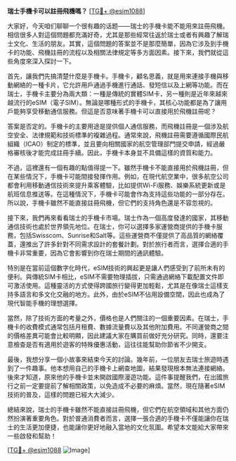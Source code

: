 **瑞士手機卡可以註冊飛機嗎？** [[TG💪+ @esim1088](https://t.me/s/esim1088)]

大家好，今天咱们聊聊一个很有趣的话题——瑞士的手機卡能不能用來註冊飛機。相信很多人對這個問題都充滿好奇，尤其是那些經常往返於瑞士或者有興趣了解瑞士文化、生活的朋友。其實，這個問題的答案並不是那麼簡單，因為它涉及到手機卡的功能、飛機註冊的流程以及相關法律規定等多方面因素。接下來，我們就從這些角度來深入探討一下。

首先，讓我們先搞清楚什麼是手機卡。手機卡，顧名思義，就是用來連接手機與移動網絡的一種卡片，它允許用戶通過手機進行通話、發短信以及上網等功能。而在瑞士，手機卡主要分為兩大類：一種是傳統的實體SIM卡，另一種則是近年來越來越流行的eSIM（電子SIM）。無論是哪種形式的手機卡，其核心功能都是為了讓用戶能夠享受移動通信服務。但這是否意味著手機卡可以直接用於飛機註冊呢？

答案是否定的。手機卡的主要用途是提供個人通信服務，而飛機註冊是一個涉及航空安全、法律規範和技術標準的複雜過程。通常來說，飛機註冊需要遵循國際民航組織（ICAO）制定的標準，並且要向相關國家的航空管理部門提交申請，經過嚴格審核後才能完成註冊手續。因此，手機卡本身並不具備這樣的資質和能力。

不過，這裡還有一個有趣的點值得提一下。雖然手機卡不能直接用於飛機註冊，但在某些情況下，手機卡可能間接發揮作用。例如，在現代航空業中，很多航空公司都會利用移動通信技術來提升乘客體驗，比如提供Wi-Fi服務、娛樂系統更新或是航班信息推送等。在這種情況下，手機卡可能會作為支持這些功能的一部分存在。所以說，手機卡雖然不能直接註冊飛機，但它們的支持角色還是不容忽視的。

接下來，我們再來看看瑞士的手機卡市場。瑞士作為一個高度發達的國家，其移動通信技術也處於世界領先地位。在瑞士，你可以選擇多家運營商提供的手機卡服務，包括Swisscom、Sunrise和Salt等。這些運營商不僅提供了高品質的網絡覆蓋，還推出了許多針對不同需求設計的套餐計劃。對於旅行者而言，選擇合適的手機卡非常重要，因為它會影響到你在瑞士期間的通訊體驗。

特別是在當前這個數字化時代，eSIM技術的興起更是讓人們感受到了前所未有的便利。與傳統SIM卡相比，eSIM不需要物理插拔，只需通過網絡下載配置文件即可激活使用。這種靈活的方式使得跨國旅行變得更加輕鬆，尤其是在像瑞士這樣支持多語言和多文化交融的地方。此外，由於eSIM不佔用設備空間，因此也成為了現代智能手機的理想選擇。

當然，除了技術方面的考量之外，價格也是人們關注的一個重要因素。在瑞士，手機卡的收費模式通常包括月租費、數據流量費以及其他附加費用。不同運營商之間的價格差異可能會比較明顯，因此建議大家在購買前做好充分研究。同時，還要注意檢查是否有適用於遊客的特殊優惠活動，這往往能幫助你節省不少開支。

最後，我想分享一個小故事來結束今天的討論。幾年前，一位朋友去瑞士旅遊時遇到了一件趣事。他本想用自己的手機卡上網查地圖，結果發現根本無法連接網絡。後來才知道，原來他的手機卡並未開啟國際漫遊功能。這件事提醒我們，在出國旅行之前一定要提前了解相關政策，以免造成不必要的麻煩。當然，現在隨著eSIM技術的普及，這樣的問題已經大大減少。

總結來說，瑞士的手機卡雖然不能直接註冊飛機，但它們在航空領域和其他方面仍然扮演著重要角色。對於普通消費者而言，選擇一張合適的手機卡不僅能讓你在瑞士的生活更加便捷，也能讓你更好地融入當地的文化氛圍。希望本文能給大家帶來一些啟發和幫助！

[[TG💪+ @esim1088](https://t.me/s/esim1088) ![Image](https://i.postimg.cc/4NQfJmqS/Snipaste-2025-05-13-00-14-12.png)]